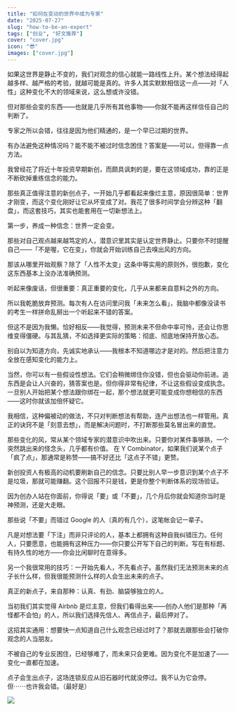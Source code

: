 ```yaml
---
title: "如何在变动的世界中成为专家"
date: "2025-07-27"
slug: "how-to-be-an-expert"
tags: ["创业", "好文推荐"]
cover: "cover.jpg"
icon: "😎"
images: ["cover.jpg"]
---
```

如果这世界是静止不变的，我们对观念的信心就能一路线性上升。某个想法经得起越多样、越严格的考验，就越可能是真的。许多人其实默默相信这一点——对「人性」这种变化不大的领域来说，这么想或许没错。



但对那些会变的东西——也就是几乎所有其他事物——你就不能再这样信任自己的判断了。



专家之所以会错，往往是因为他们精通的，是一个早已过期的世界。



有办法避免这种情况吗？能不能不被过时信念困住？答案是——可以，但得靠一点方法。



我曾经花了将近十年投资早期新创，而颇具讽刺的是，要在这领域成功，靠的正是不断砍掉重练信念的能力。



那些真正值得注意的新创点子，一开始几乎都看起来像烂主意，原因很简单：世界才刚变，而这个变化刚好让它从坏变成了对。我花了很多时间学会分辨这种「翻盘」，而这套技巧，其实也能套用在一切新想法上。



第一步，养成一种信念：世界一定会变。



那些对自己观点越来越笃定的人，潜意识里其实是认定世界静止。只要你不时提醒自己——「不是喔，它在变」，你就会开始训练自己去嗅出风的方向。



那该从哪里开始观察？除了「人性不太变」这条中等实用的原则外，很抱歉，变化这东西基本上没办法准确预测。



听起来像废话，但很重要：真正重要的变化，几乎从来都来自意料之外的方向。



所以我乾脆放弃预测。每次有人在访问里问我「未来怎么看」，我脑中都像没读书的考生一样拼命乱掰出一个听起来不错的答案。



但这不是因为我懒。恰好相反——我觉得，预测未来不但命中率可怜，还会让你思维变得僵硬。与其乱猜，不如选择更实际的策略：彻底、彻底地保持开放心态。



别自以为知道方向，先诚实地承认——我根本不知道哪边才是对的。然后把注意力全放在感知变化的能力上。



当然，你可以有一些假设性想法。它们会稍微绑住你没错，但也会驱动你前进。追东西是会让人兴奋的，猜答案也是。但你得非常有纪律，不让这些假设变成执念。
一旦别人开始把某个想法跟你绑在一起，那个想法就更可能变成你想相信的东西——这时你就该加倍怀疑它。



我相信，这种偏被动的做法，不只对判断想法有帮助，连产出想法也一样管用。真正的诀窍不是「刻意去想」，而是解决问题时，不打断那些莫名冒出来的直觉。



那些变化的风，常从某个领域专家的潜意识中吹出来。只要你对某件事够熟，一个突然跳出来的怪念头，几乎都有价值。
在 Y Combinator，如果我们说某个点子「疯了点」，那通常是称赞——搞不好还比「这点子不错」更赞。



新创投资人有极高的动机要刷新自己的信念。只要比别人早一步意识到某个点子不是垃圾，那就可能赚翻。这个回报不只是钱，更是你整个判断体系的现场验证。



因为创办人站在你面前，你得说「要」或「不要」，几个月后你就会知道你当时是神预测，还是大走眼。



那些说「不要」而错过 Google 的人（真的有几个），这笔帐会记一辈子。



凡是对想法要「下注」而非只评论的人，基本上都拥有这种自我纠错压力。任何人，只要愿意，也能拥有这种压力——你只要公开写下自己的判断。写在有标题、有持久性的地方——你会比闲聊时在意得多。



另一个我很常用的技巧：一开始先看人，不先看点子。虽然我们无法预测未来的点子长什么样，但我很能预测什么样的人会生出未来的点子。



真正的新点子，来自那种：认真、有劲、脑袋够独立的人。



当初我们其实觉得 Airbnb 是烂主意，但我们看得出来——创办人他们是那种「再怪都不会怕」的人，所以我们选择先信人、再信点子，最后押对了。



这招其实通用：想要快一点知道自己什么观念已经过时了？那就去跟那些会打破你观念的人当朋友。



不被自己的专业反困住，已经够难了，而未来只会更难。因为变化不是加速了——变化一直都在加速。



点子会生出点子，这场连锁反应从旧石器时代就没停过。我不认为它会停。
但⋯⋯也许我会错。（最好是）




![](https://prod-files-secure.s3.us-west-2.amazonaws.com/112d0858-5090-4d34-a606-b75eb8d65fd2/46476355-9cf3-4e99-9b7a-3531bc426380/1000202064.png?X-Amz-Algorithm=AWS4-HMAC-SHA256&X-Amz-Content-Sha256=UNSIGNED-PAYLOAD&X-Amz-Credential=ASIAZI2LB466ZEGCP5I2%2F20250831%2Fus-west-2%2Fs3%2Faws4_request&X-Amz-Date=20250831T122325Z&X-Amz-Expires=3600&X-Amz-Security-Token=IQoJb3JpZ2luX2VjEJL%2F%2F%2F%2F%2F%2F%2F%2F%2F%2FwEaCXVzLXdlc3QtMiJGMEQCIDcgoLyZwYj4eCracJ35YGHyld%2FCmDfrxLd0vleyu3GgAiADvHTzgqqHiXRUhqJJhLuBMc1Ypluei7VUNcJS8IMbkiqIBAjr%2F%2F%2F%2F%2F%2F%2F%2F%2F%2F8BEAAaDDYzNzQyMzE4MzgwNSIM4oXtJP1rIFKcrYuRKtwDZRcb%2FBsc3D%2Bst92DNGbapQC9mPMrPp4C94oTMmSQpkeNjiPrLCqAx2hZlDHcy59CyeED7Qsf7LKUpaBmK%2F0UHBk1UAdvKJzYMpcKVF9BjAaR9TsQnh1F07OCeq9MBAr2OPz%2BjkUNy9AAo1DCnbrzdQJgVw5FJxLl7VmWNViX4H6HHOg%2BlrOewTWryOeVsaEd19fVoH5s1Zjncbm4BU8uMPfcjda8KnZHhwQLwwGwJhbBvm0ZP8VoRDchoz8yfRhFVr0fGcWDa%2BDJUkBvwYP43ga0a3n8gN8CjgY%2BovKCW9szW8YoeolDAR8j%2FbiaGnGKDqr9Hu4Vp6pePHsB4TwNUS4%2FkR75Gopw0QEbYndFGWNeuOARc1xfw48jpi9MX2WYlrwL%2B23wgF67gUHI0lkUL7dC1nnf00MpbV5B0UBuEEpZCbEUMi%2FdbAt4JpJzG%2FoC6IejYA%2FHbdb6cgkP1EjnyANnIN7OivxAhZPsy0lKCuHw%2B7RM5i7PznHUdvF6E3iuZMwV8qPLMsDsAo7sAruWg0zEv0TPhKFKXtP3RzPyayW2apyzIZQLr%2BVev0XxAyfi%2BMVD9fchnvKEvyn8WRrYxRHPauxnv48Ff9HylK30TT%2FPSmIsAKVnFj3USxgwhrvQxQY6pgGW7nftIUwpJFgCAWpRW37GWLouwRtrpIxKlrI38FbJbxs%2FBEY8KGdk%2BhZN8dbNzFxF6WWs5nkhnyb7KIPFlpiVrgKMtekIWjdkxhrDZO4OcvcIwQW5p2BRNwiKEfq59tdPRN7sG6nO94pSD6XxTlmEh1cbP5K74E%2Fml9W8%2BmPySK6llhCEZMXKrAMd4o6zjS4j%2Beeegyove523qKsr1curfD4g%2BdKn&X-Amz-Signature=05f82474a0f3d7acd4f607cf08638e3f8461687dfddc390ebc8bf6804df66aae&X-Amz-SignedHeaders=host&x-amz-checksum-mode=ENABLED&x-id=GetObject)

